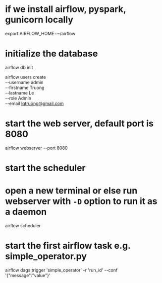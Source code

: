 # if we install airflow, pyspark, gunicorn locally
export AIRFLOW_HOME=~/airflow

# initialize the database
airflow db init

airflow users create \
--username admin \
--firstname Truong \
--lastname Le \
--role Admin \
--email lqtruong@gmail.com

# start the web server, default port is 8080
airflow webserver --port 8080

# start the scheduler
# open a new terminal or else run webserver with ``-D`` option to run it as a daemon
airflow scheduler

# start the first airflow task e.g. simple_operator.py
airflow dags trigger 'simple_operator' -r 'run_id' --conf '{"message":"value"}'